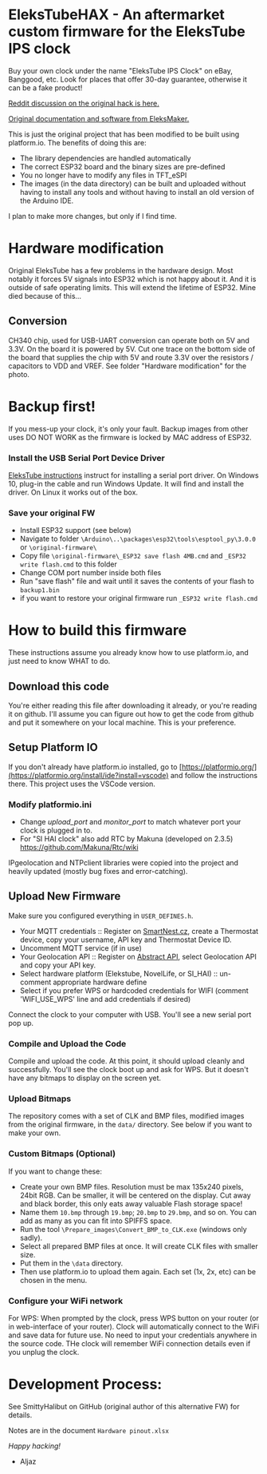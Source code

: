 # EleksTubeHAX - An aftermarket custom firmware for the EleksTube IPS clock
Buy your own clock under the name "EleksTube IPS Clock" on eBay, Banggood, etc. Look for places that offer 30-day guarantee, otherwise it can be a fake product!

[Reddit discussion on the original hack is here.](https://www.reddit.com/r/arduino/comments/mq5td9/hacking_the_elekstube_ips_clock_anyone_tried_it/)

[Original documentation and software from EleksMaker.](https://wiki.eleksmaker.com/doku.php?id=ips)

This is just the original project that has been modified to be built using platform.io. The benefits of doing this are:
* The library dependencies are handled automatically
* The correct ESP32 board and the binary sizes are pre-defined
* You no longer have to modify any files in TFT_eSPI
* The images (in the data directory) can be built and uploaded without having to install any tools and without having to install an old version of the Arduino IDE.

I plan to make more changes, but only if I find time.

# Hardware modification
Original EleksTube has a few problems in the hardware design. Most notably it forces 5V signals into ESP32 which is not happy about it. And it is outside of safe operating limits. 
This will extend the lifetime of ESP32. Mine died because of this...
## Conversion
CH340 chip, used for USB-UART conversion can operate both on 5V and 3.3V. On the board it is powered by 5V. Cut one trace on the bottom side of the board that supplies the chip with 5V and route 3.3V over the resistors / capacitors to VDD and VREF.
See folder "Hardware modification" for the photo.

# Backup first!
If you mess-up your clock, it's only your fault. Backup images from other uses DO NOT WORK as the firmware is locked by MAC address of ESP32.
### Install the USB Serial Port Device Driver
[EleksTube instructions](https://wiki.eleksmaker.com/doku.php?id=ips) instruct for installing a serial port driver.
On Windows 10, plug-in the cable and run Windows Update. It will find and install the driver. 
On Linux it works out of the box.
### Save your original FW
* Install ESP32 support (see below)
* Navigate to folder `\Arduino\..\packages\esp32\tools\esptool_py\3.0.0` or `\original-firmware\`
* Copy file `\original-firmware\_ESP32 save flash 4MB.cmd` and `_ESP32 write flash.cmd` to this folder
* Change COM port number inside both files
* Run "save flash" file and wait until it saves the contents of your flash to `backup1.bin`
* if you want to restore your original firmware run `_ESP32 write flash.cmd`

# How to build this firmware
These instructions assume you already know how to use platform.io, and just need to know WHAT to do.

## Download this code
You're either reading this file after downloading it already, or you're reading it on github.  I'll assume you can figure out how to get the code from github and put it somewhere on your local machine.  This is your preference.

## Setup Platform IO
If you don't already have platform.io installed, go to [https://platformio.org/](https://platformio.org/install/ide?install=vscode) and follow the instructions there. This project uses the VSCode version.

### Modify platformio.ini
* Change _upload_port_ and _monitor_port_ to match whatever port your clock is plugged in to. 
* For "SI HAI clock" also add RTC by Makuna (developed on 2.3.5) https://github.com/Makuna/Rtc/wiki

IPgeolocation and NTPclient libraries were copied into the project and heavily updated (mostly bug fixes and error-catching).

## Upload New Firmware
Make sure you configured everything in `USER_DEFINES.h`.
* Your MQTT credentials :: Register on [SmartNest.cz](https://www.smartnest.cz/), create a Thermostat device, copy your username, API key and Thermostat Device ID.
* Uncomment MQTT service (if in use)
* Your Geolocation API :: Register on [Abstract API](https://www.abstractapi.com/), select Geolocation API and copy your API key.
* Select hardware platform (Elekstube, NovelLife, or SI_HAI) :: un-comment appropriate hardware define 
* Select if you prefer WPS or hardcoded credentials for WIFI (comment 'WIFI_USE_WPS' line and add credentials if desired)

Connect the clock to your computer with USB.  You'll see a new serial port pop up.
### Compile and Upload the Code
Compile and upload the code.  At this point, it should upload cleanly and successfully.  You'll see the clock boot up and ask for WPS.  But it doesn't have any bitmaps to display on the screen yet.

### Upload Bitmaps
The repository comes with a set of CLK and BMP files, modified images from the original firmware, in the `data/` directory. See below if you want to make your own.

### Custom Bitmaps (Optional)
If you want to change these:
* Create your own BMP files.  Resolution must be max 135x240 pixels, 24bit RGB. Can be smaller, it will be centered on the display. Cut away and black border, this only eats away valuable Flash storage space!
* Name them `10.bmp` through `19.bmp`; `20.bmp` to `29.bmp`, and so on. You can add as many as you can fit into SPIFFS space.
* Run the tool `\Prepare_images\Convert_BMP_to_CLK.exe` (windows only sadly).
* Select all prepared BMP files at once. It will create CLK files with smaller size.
* Put them in the `\data` directory.
* Then use platform.io to upload them again.
Each set (1x, 2x, etc) can be chosen in the menu.

### Configure your WiFi network
For WPS:  When prompted by the clock, press WPS button on your router (or in web-interface of your router). Clock will automatically connect to the WiFi and save data for future use. No need to input your credentials anywhere in the source code.  THe clock will remember WiFi connection details even if you unplug the clock.

# Development Process:
See SmittyHalibut on GitHub (original author of this alternative FW) for details.

Notes are in the document  `Hardware pinout.xlsx`

*Happy hacking!*
   - Aljaz
